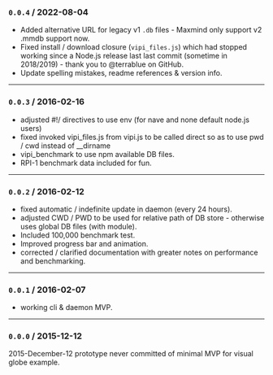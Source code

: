 ### `0.0.4` / 2022-08-04

  * Added alternative URL for legacy v1 `.db` files - Maxmind only support v2 .mmdb support now.
  * Fixed install / download closure (`vipi_files.js`) which had stopped working since a Node.js release last last commit (sometime in 2018/2019) - thank you to @terrablue on GitHub.
  * Update spelling mistakes, readme references & version info.


------------------------------------------
### `0.0.3` / 2016-02-16

  * adjusted #!/ directives to use env (for nave and none default node.js users)
  * fixed invoked vipi_files.js from vipi.js to be called direct so as to use pwd / cwd instead of __dirname 
  * vipi_benchmark to use npm available DB files. 
  * RPI-1 benchmark data included for fun.


------------------------------------------
### `0.0.2` / 2016-02-12

  * fixed automatic / indefinite update in daemon (every 24 hours).
  * adjusted CWD / PWD to be used for relative path of DB store - otherwise uses global DB files (with module).
  * Included 100,000 benchmark test.
  * Improved progress bar and animation.
  * corrected / clarified documentation with greater notes on performance and benchmarking.


------------------------------------------
### `0.0.1` / 2016-02-07

  * working cli & daemon MVP. 


------------------------------------------
### `0.0.0` / 2015-12-12
2015-December-12
prototype never committed of minimal MVP for visual globe example.

